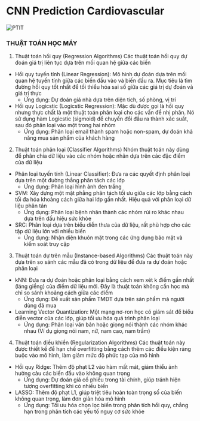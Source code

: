 # CNN Prediction Cardiovascular

![PTIT](https://img.shields.io/badge/PTIT-black?style=for-the-badge&logo=PTIT&logoColor=white&link=https%3A%2F%2Fptit.edu.vn%2F)


### THUẬT TOÁN HỌC MÁY

1. Thuật toán hồi quy (Regression Algorithms)
Các thuật toán hồi quy dự đoán giá trị liên tục dựa trên mối quan hệ giữa các biến
- Hồi quy tuyến tính (Linear Regression): Mô hình dự đoán dựa trên mối quan hệ tuyến tính giữa các biến đầu vào và biến đầu ra. Mục tiêu là tìm đường hồi quy tốt nhất để tối thiểu hóa sai số giữa các giá trị dự đoán và giá trị thực 
    - Ứng dụng: Dự đoán giá nhà dựa trên diện tích, số phòng, vị trí
- Hồi quy Logicstic (Logicstic Regression): Mặc dù được gọi là hồi quy nhưng thực chất là một thuật toán phân loại cho các vấn đề nhị phân. Nó sử dụng hàm Logicstic (sigmoid) để chuyển đổi đầu ra thành xác suất, sau đó phân loại vào một trong hai nhóm
    - Ứng dụng: Phân loại email thành spam hoặc non-spam, dự đoán khả năng mua sản phẩm của khách hàng

2. Thuật toán phân loại (Classifier Algorithms)
Nhóm thuật toán này dùng để phân chia dữ liệu vào các nhóm hoặc nhãn dựa trên các đặc điểm của dữ liệu
- Phân loại tuyến tính (Linear Classifier): Đưa ra các quyết định phân loại dựa trên một đường thẳng phân tách các lớp
    - Ứng dụng: Phân loại hình ảnh đen trắng
- SVM: Xây dựng một mặt phẳng phân tách tối ưu giữa các lớp bằng cách tối đa hóa khoảng cách giữa hai lớp gần nhất. Hiệu quả với phân loại dữ liệu phân tán
    - Ứng dụng: Phân loại bệnh nhân thành các nhóm rủi ro khác nhau dựa trên dấu hiệu sức khỏe
- SRC: Phân loại dựa trên biểu diễn thưa của dữ liệu, rất phù hợp cho các tập dữ liệu lớn với nhiều biến
    - Ứng dụng: Nhận diện khuôn mặt trong các ứng dụng bảo mật và kiểm soát truy cập

3. Thuật toán dự trên mẫu (Instance-based Algorithms)
Các thuật toán này dựa trên so sánh các mẫu đã có trong dữ liệu để đưa ra dự đoán hoặc phân loại
- kNN: Đưa ra dự đoán hoặc phân loại bằng cách xem xét k điểm gần nhất (láng giềng) của điểm dữ liệu mới. Đây là thuật toán không cần học mà chỉ so sánh khoảng cách giữa các điểm
    - Ứng dụng: Đề xuất sản phẩm TMĐT dựa trên sản phẩm mà người dùng đã mua
- Learning Vector Quantization: Một mạng nơ-ron học có giám sát để biểu diễn vector của các lớp, giúp tối ưu hóa quá trình phân loại
    - Ứng dụng: Phân loại văn bản hoặc giọng nói thành các nhóm khác nhau (Ví dụ giọng nói nam, nữ, nam cao, nam trầm)

4. Thuật toán điều khiển (Regularization Algorithms)
Các thuật toán này được thiết kế để hạn chế overfitting bằng cách thêm các điều kiện ràng buộc vào mô hình, làm giảm mức độ phức tạp của mô hình
- Hồi quy Ridge: Thêm độ phạt L2 vào hàm mất mát, giảm thiểu ảnh hưởng cảu các biến đầu vào không quan trọng
    - Ứng dụng: Dự đoán giá cổ phiếu trong tài chính, giúp tránh hiện tượng overfitting khi có nhiều biến
- LASSO: Thêm độ phạt L1, giúp triệt tiêu hoàn toàn trọng số của biến không quan trọng, làm đơn giản hóa mô hình
    - Ứng dụng: Tối ưu hóa chọn lọc biến trong phân tích hồi quy, chẳng hạn trong phân tích các yếu tố nguy cơ sức khỏe
